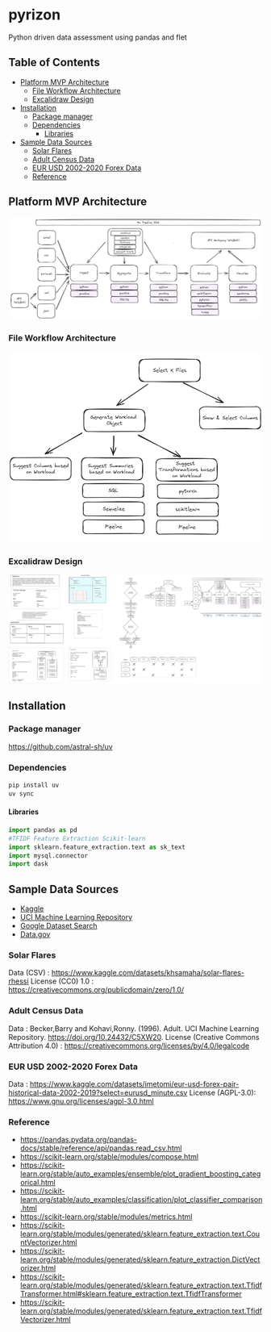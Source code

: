 <!-- omit in toc -->
# pyrizon
Python driven data assessment using pandas and flet

<!-- omit in toc -->
## Table of Contents

- [Platform MVP Architecture](#platform-mvp-architecture)
  - [File Workflow Architecture](#file-workflow-architecture)
  - [Excalidraw Design](#excalidraw-design)
- [Installation](#installation)
  - [Package manager](#package-manager)
  - [Dependencies](#dependencies)
    - [Libraries](#libraries)
- [Sample Data Sources](#sample-data-sources)
  - [Solar Flares](#solar-flares)
  - [Adult Census Data](#adult-census-data)
  - [EUR USD 2002-2020 Forex Data](#eur-usd-2002-2020-forex-data)
  - [Reference](#reference)

## Platform MVP Architecture

![Platform MVP Architecture](.images/mvp_architecture.png)

### File Workflow Architecture

![File Workflow Architecture](.images/file_workflow.png)

### Excalidraw Design

![Excalidraw Design](.images/ml_pipelines.excalidraw.svg)

## Installation

### Package manager
https://github.com/astral-sh/uv

### Dependencies

```bash
pip install uv
uv sync
```

#### Libraries

```python
import pandas as pd
#TFIDF Feature Extraction Scikit-learn
import sklearn.feature_extraction.text as sk_text
import mysql.connector
import dask
```

## Sample Data Sources

- [Kaggle](https://www.kaggle.com/datasets)
- [UCI Machine Learning Repository](https://archive.ics.uci.edu/ml/index.php)
- [Google Dataset Search](https://datasetsearch.research.google.com/)
- [Data.gov](https://www.data.gov/)

### Solar Flares

Data (CSV) : https://www.kaggle.com/datasets/khsamaha/solar-flares-rhessi
License (CC0) 1.0 :  https://creativecommons.org/publicdomain/zero/1.0/

### Adult Census Data

Data : Becker,Barry and Kohavi,Ronny. (1996). Adult. UCI Machine Learning Repository. https://doi.org/10.24432/C5XW20.
License (Creative Commons Attribution 4.0) : https://creativecommons.org/licenses/by/4.0/legalcode

### EUR USD 2002-2020 Forex Data

Data : https://www.kaggle.com/datasets/imetomi/eur-usd-forex-pair-historical-data-2002-2019?select=eurusd_minute.csv
License (AGPL-3.0): https://www.gnu.org/licenses/agpl-3.0.html

### Reference

- https://pandas.pydata.org/pandas-docs/stable/reference/api/pandas.read_csv.html
- https://scikit-learn.org/stable/modules/compose.html
- https://scikit-learn.org/stable/auto_examples/ensemble/plot_gradient_boosting_categorical.html
- https://scikit-learn.org/stable/auto_examples/classification/plot_classifier_comparison.html
- https://scikit-learn.org/stable/modules/metrics.html
- https://scikit-learn.org/stable/modules/generated/sklearn.feature_extraction.text.CountVectorizer.html
- https://scikit-learn.org/stable/modules/generated/sklearn.feature_extraction.DictVectorizer.html
- https://scikit-learn.org/stable/modules/generated/sklearn.feature_extraction.text.TfidfTransformer.html#sklearn.feature_extraction.text.TfidfTransformer
- https://scikit-learn.org/stable/modules/generated/sklearn.feature_extraction.text.TfidfVectorizer.html